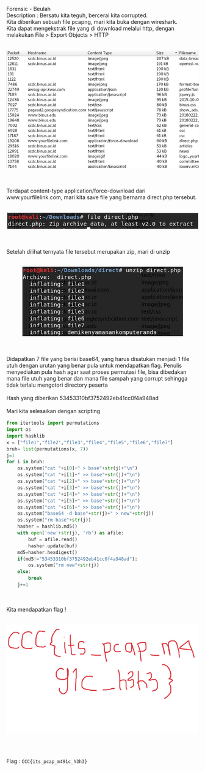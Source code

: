 Forensic - Beulah<br>
Description : Bersatu kita teguh, bercerai kita corrupted.<br>
Kita diberikan sebuah file pcapng, mari kita buka dengan wireshark.<br>
Kita dapat mengekstrak file yang di download melalui http, dengan melakukan File > Export Objects > HTTP
<br><br>
<p align="center">
<img src="https://github.com/laBigby/cscctf-foren/blob/master/101.JPG">
</p>
<br><br>
Terdapat content-type application/force-download dari www.yourfilelink.com, mari kita save file yang bernama direct.php tersebut.
<br><br>
<p align="center">
<img src="https://github.com/laBigby/cscctf-foren/blob/master/102.JPG">
</p>
<br><br>
Setelah dilihat ternyata file tersebut merupakan zip, mari di unzip
<br><br>
<p align="center">
<img src="https://github.com/laBigby/cscctf-foren/blob/master/103.JPG">
</p>
<br><br>
Didapatkan 7 file yang berisi base64, yang harus disatukan menjadi 1 file utuh dengan urutan yang benar pula untuk mendapatkan flag.
Penulis menyediakan pula hash agar saat proses permutasi file, bisa dibedakan mana file utuh yang benar dan mana file sampah yang corrupt sehingga tidak terlalu mengotori directory peserta
<br><br>
Hash yang diberikan 53453310bf3752492eb41cc0f4a948ad
<br><br>
Mari kita selesaikan dengan scripting


```Python
from itertools import permutations
import os
import hashlib
x = ["file1","file2","file3","file4","file5","file6","file7"]
bruh= list(permutations(x, 7))
j=1
for i in bruh:
	os.system("cat "+i[0]+" > base"+str(j)+"\n")
	os.system("cat "+i[1]+" >> base"+str(j)+"\n")
	os.system("cat "+i[2]+" >> base"+str(j)+"\n")
	os.system("cat "+i[3]+" >> base"+str(j)+"\n")
	os.system("cat "+i[4]+" >> base"+str(j)+"\n")
	os.system("cat "+i[5]+" >> base"+str(j)+"\n")
	os.system("cat "+i[6]+" >> base"+str(j)+"\n")
	os.system("base64 -d base"+str(j)+" > new"+str(j))
	os.system("rm base"+str(j))
	hasher = hashlib.md5()
	with open('new'+str(j), 'rb') as afile:
	    buf = afile.read()
	    hasher.update(buf)
	md5=hasher.hexdigest()
	if(md5!="53453310bf3752492eb41cc0f4a948ad"):
		os.system("rm new"+str(j))
	else:
		break
	j+=1
```


<br><br>
Kita mendapatkan flag !
<br><br>
<p align="center">
<img src="https://github.com/laBigby/cscctf-foren/blob/master/104.jpg">
</p>
<br><br>


Flag : `CCC{its_pcap_m491c_h3h3}`
